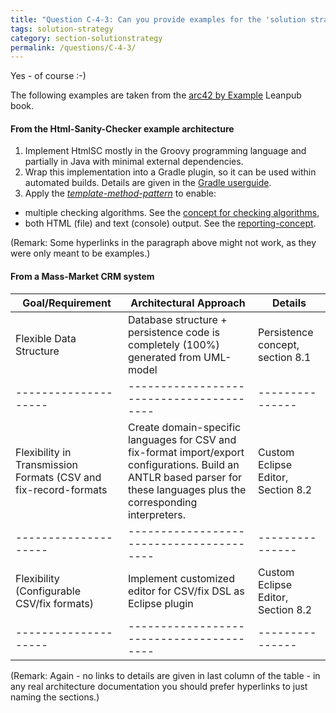 ```yaml
---
title: "Question C-4-3: Can you provide examples for the 'solution strategy'?"
tags: solution-strategy
category: section-solutionstrategy
permalink: /questions/C-4-3/
---
```


Yes - of course :-)

The following examples are taken from the [arc42 by Example](https://leanpub.com/arc42byexample) Leanpub book.

#### From the Html-Sanity-Checker example architecture

1. Implement HtmlSC mostly in the Groovy programming language and partially in Java
with minimal external dependencies.
2. Wrap this implementation into a Gradle plugin, so it can be used
within automated builds. Details are given in the
[Gradle userguide](https://docs.gradle.org/current/userguide/userguide.html).
3. Apply the [_template-method-pattern_](http://sourcemaking.com/design_patterns/template_method/)
to enable:
  * multiple checking algorithms. See the [concept for checking algorithms](),
  * both HTML (file) and text (console) output. See the [reporting-concept]().

(Remark: Some hyperlinks in the paragraph above might not work,
  as they were only meant to be examples.)


#### From a Mass-Market CRM system


|Goal/Requirement    |Architectural Approach                  |Details        |
|--------------------|----------------------------------------|---------------|
|Flexible Data Structure |Database structure + persistence code is completely (100%) generated from UML-model |Persistence concept, section 8.1 |
|--------------------|----------------------------------------|---------------|
|Flexibility in Transmission Formats (CSV and fix-record-formats |Create domain-specific languages for CSV and fix-format import/export configurations. Build an ANTLR based parser for these languages plus the corresponding interpreters. |Custom Eclipse Editor, Section 8.2 |
|--------------------|----------------------------------------|---------------|
|Flexibility (Configurable CSV/fix formats) |Implement customized editor for CSV/fix DSL as Eclipse plugin |Custom Eclipse Editor, Section 8.2  |
|--------------------|----------------------------------------|---------------|



(Remark: Again - no links to details are given in last column of the table - in any real architecture documentation you should prefer hyperlinks to just naming the sections.)
